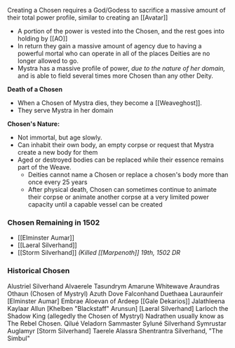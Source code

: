 Creating a Chosen requires a God/Godess to sacrifice a massive amount of their total power profile, similar to creating an [[Avatar]]
- A portion of the power is vested into the Chosen, and the rest goes into holding by [[AO]]  
- In return they gain a massive amount of agency due to having a powerful mortal who can operate in all of the places Deities are no longer allowed to go.
- Mystra has a massive profile of power, *due to the nature of her domain,* and is able to field several times more Chosen than any other Deity.
  
**Death of a Chosen**
  - When a Chosen of Mystra dies, they become a [[Weaveghost]].
  - They serve Mystra in her domain

**Chosen's Nature:**
  - Not immortal, but age slowly.
  - Can inhabit their own body, an empty corpse or request that Mystra create a new body for them
  - Aged or destroyed bodies can be replaced while their essence remains part of the Weave.
	  - Deities cannot name a Chosen or replace a chosen's body more than once every 25 years
	  - After physical death, Chosen can sometimes continue to animate their corpse or animate another corpse at a very limited power capacity until a capable vessel can be created

### Chosen Remaining in 1502
- [[Elminster Aumar]]
- [[Laeral Silverhand]]
- [[Storm Silverhand]] *(Killed [[Marpenoth]] 19th, 1502 DR*

### Historical Chosen
Alustriel Silverhand
Alvaerele Tasundrym
Amarune Whitewave
Araundras Othaun (Chosen of Mystryl)
Azuth
Dove Falconhand
Duethaea Lauraunfeir
[Elminster Aumar]
Embrae Aloevan of Ardeep
[[Gale Dekarios]]
Jalathleena
Kaylaar Allun
[Khelben "Blackstaff" Arunsun]
[Laeral Silverhand]
Larloch the Shadow King (allegedly the Chosen of Mystryl)
Nadrathen usually know as The Rebel Chosen.
Qilué Veladorn
Sammaster
Syluné Silverhand
Symrustar Auglamyr
[Storm Silverhand]
Taerele
Alassra Shentrantra Silverhand, "The Simbul"